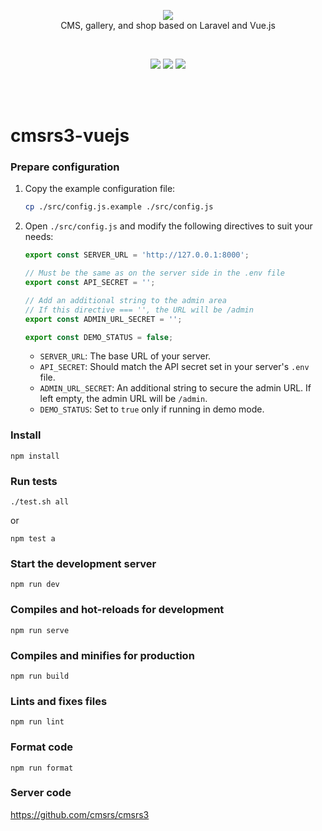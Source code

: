 <p align="center">
    <img src="http://www.cmsrs.pl/images/cms/logo_cmsrs.png"><br/>
    CMS, gallery, and shop based on Laravel and Vue.js
</p>
</br>
<p align="center">
<a href="https://github.com/vuejs/"><img src="https://img.shields.io/badge/Vue.js-3-yellowgreen"></a>
<a href="https://www.cmsrs.pl/en/cms/cmsrs/coverage-test"><img src="https://img.shields.io/badge/coverage-90%25-yellowgreen"></a>
<a href="https://github.com/cmsrs/cmsrs3/blob/master/LICENSE"><img src="https://img.shields.io/badge/license-MIT-green"></a>
</p>
</br>
</br>


# cmsrs3-vuejs

### Prepare configuration

1. Copy the example configuration file:
    ```bash
    cp ./src/config.js.example ./src/config.js
    ```

2. Open `./src/config.js` and modify the following directives to suit your needs:

    ```javascript
    export const SERVER_URL = 'http://127.0.0.1:8000';

    // Must be the same as on the server side in the .env file
    export const API_SECRET = '';

    // Add an additional string to the admin area
    // If this directive === '', the URL will be /admin
    export const ADMIN_URL_SECRET = '';

    export const DEMO_STATUS = false;
    ```

    - `SERVER_URL`: The base URL of your server.
    - `API_SECRET`: Should match the API secret set in your server's `.env` file.
    - `ADMIN_URL_SECRET`: An additional string to secure the admin URL. If left empty, the admin URL will be `/admin`.
    - `DEMO_STATUS`: Set to `true` only if running in demo mode.

### Install 
```
npm install
```

### Run tests
```
./test.sh all
```
or
```
npm test a
```

### Start the development server
```
npm run dev
```

### Compiles and hot-reloads for development
```
npm run serve
```

### Compiles and minifies for production
```
npm run build
```

### Lints and fixes files
```
npm run lint
```

### Format code
```
npm run format
```

### Server code 
https://github.com/cmsrs/cmsrs3
